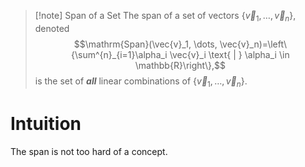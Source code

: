 >[!note] Span of a Set
>The span of a set of vectors $\left\{\vec{v}_1, \dots, \vec{v}_n\right\}$, denoted
>$$\mathrm{Span}(\vec{v}_1, \dots, \vec{v}_n)=\left\{\sum^{n}_{i=1}\alpha_i \vec{v}_i \text{ | } \alpha_i \in \mathbb{R}\right\},$$
>is the set of ***all*** linear combinations of $\left\{\vec{v}_1, \dots, \vec{v}_n\right\}$.

# Intuition
The span is not too hard of a concept. 